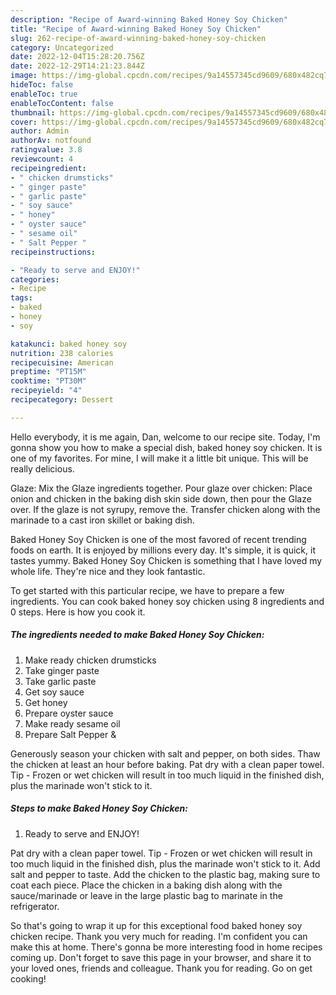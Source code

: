 ```yaml
---
description: "Recipe of Award-winning Baked Honey Soy Chicken"
title: "Recipe of Award-winning Baked Honey Soy Chicken"
slug: 262-recipe-of-award-winning-baked-honey-soy-chicken
category: Uncategorized
date: 2022-12-04T15:28:20.756Z
date: 2022-12-29T14:21:23.844Z
image: https://img-global.cpcdn.com/recipes/9a14557345cd9609/680x482cq70/baked-honey-soy-chicken-recipe-main-photo.jpg
hideToc: false
enableToc: true
enableTocContent: false
thumbnail: https://img-global.cpcdn.com/recipes/9a14557345cd9609/680x482cq70/baked-honey-soy-chicken-recipe-main-photo.jpg
cover: https://img-global.cpcdn.com/recipes/9a14557345cd9609/680x482cq70/baked-honey-soy-chicken-recipe-main-photo.jpg
author: Admin
authorAv: notfound
ratingvalue: 3.8
reviewcount: 4
recipeingredient:
- " chicken drumsticks"
- " ginger paste"
- " garlic paste"
- " soy sauce"
- " honey"
- " oyster sauce"
- " sesame oil"
- " Salt Pepper "
recipeinstructions:

- "Ready to serve and ENJOY!"
categories:
- Recipe
tags:
- baked
- honey
- soy

katakunci: baked honey soy 
nutrition: 238 calories
recipecuisine: American
preptime: "PT15M"
cooktime: "PT30M"
recipeyield: "4"
recipecategory: Dessert

---
```



Hello everybody, it is me again, Dan, welcome to our recipe site. Today, I'm gonna show you how to make a special dish, baked honey soy chicken. It is one of my favorites. For mine, I will make it a little bit unique. This will be really delicious.

Glaze: Mix the Glaze ingredients together. Pour glaze over chicken: Place onion and chicken in the baking dish skin side down, then pour the Glaze over. If the glaze is not syrupy, remove the. Transfer chicken along with the marinade to a cast iron skillet or baking dish.

Baked Honey Soy Chicken is one of the most favored of recent trending foods on earth. It is enjoyed by millions every day. It's simple, it is quick, it tastes yummy. Baked Honey Soy Chicken is something that I have loved my whole life. They're nice and they look fantastic.


To get started with this particular recipe, we have to prepare a few ingredients. You can cook baked honey soy chicken using 8 ingredients and 0 steps. Here is how you cook it.

<!--inarticleads1-->

##### The ingredients needed to make Baked Honey Soy Chicken:

1. Make ready  chicken drumsticks
1. Take  ginger paste
1. Take  garlic paste
1. Get  soy sauce
1. Get  honey
1. Prepare  oyster sauce
1. Make ready  sesame oil
1. Prepare  Salt Pepper &amp;


Generously season your chicken with salt and pepper, on both sides. Thaw the chicken at least an hour before baking. Pat dry with a clean paper towel. Tip - Frozen or wet chicken will result in too much liquid in the finished dish, plus the marinade won&#39;t stick to it. 

<!--inarticleads2-->

##### Steps to make Baked Honey Soy Chicken:


1. Ready to serve and ENJOY!

Pat dry with a clean paper towel. Tip - Frozen or wet chicken will result in too much liquid in the finished dish, plus the marinade won&#39;t stick to it. Add salt and pepper to taste. Add the chicken to the plastic bag, making sure to coat each piece. Place the chicken in a baking dish along with the sauce/marinade or leave in the large plastic bag to marinate in the refrigerator. 

So that's going to wrap it up for this exceptional food baked honey soy chicken recipe. Thank you very much for reading. I'm confident you can make this at home. There's gonna be more interesting food in home recipes coming up. Don't forget to save this page in your browser, and share it to your loved ones, friends and colleague. Thank you for reading. Go on get cooking!
